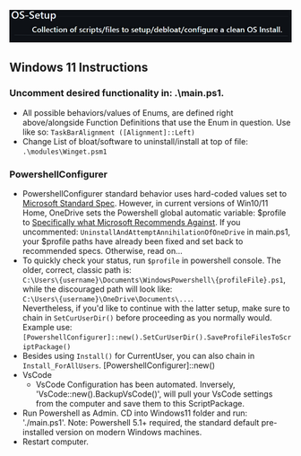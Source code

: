 [![OS-Setup:Collection of scripts/files to setup/debloat/configure a clean OS Install.](./assets/Os_Setup.png)](https://github.com/staspk/OS-Setup)
## Windows 11 Instructions
### Uncomment desired functionality in: .\main.ps1.
- All possible behaviors/values of Enums, are defined right above/alongside Function Definitions that use the Enum in question. Use like so: `TaskBarAlignment ([Alignment]::Left)`
- Change List of bloat/software to uninstall/install at top of file: `.\modules\Winget.psm1`
### PowershellConfigurer
- PowershellConfigurer standard behavior uses hard-coded values set to [Microsoft Standard Spec](https://learn.microsoft.com/en-us/powershell/module/microsoft.powershell.core/about/about_profiles?view=powershell-5.1). However, in current versions of Win10/11 Home, OneDrive sets the Powershell global automatic variable: $profile to [Specifically what Microsoft Recommends Against](https://learn.microsoft.com/en-us/powershell/module/microsoft.powershell.core/about/about_profiles?view=powershell-7.4). If you uncommented: `UninstallAndAttemptAnnihilationOfOneDrive` in main.ps1, your $profile paths have already been fixed and set back to recommended specs. Otherwise, read on...
- To quickly check your status, run `$profile` in powershell console. The older, correct, classic path is:\
`C:\Users\{username}\Documents\WindowsPowershell\{profileFile}.ps1`,
while the discouraged path will look like:\
`C:\Users\{username}\OneDrive\Documents\...`.\
Nevertheless, if you'd like to continue with the latter setup, make sure to chain in `SetCurUserDir()` before proceeding as you normally would. Example use: `[PowershellConfigurer]::new().SetCurUserDir().SaveProfileFilesToScriptPackage()`
- Besides using `Install()` for CurrentUser, you can also chain in `Install_ForAllUsers`. [PowershellConfigurer]::new()
- VsCode
	- VsCode Configuration has been automated. Inversely, 'VsCode::new().BackupVsCode()', will pull your VsCode settings from the computer and save them to this ScriptPackage. 
- Run Powershell as Admin. CD into Windows11 folder and run: './main.ps1'. Note: Powershell 5.1+ required, the standard default pre-installed version on modern Windows machines.
- Restart computer.